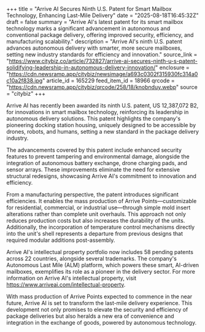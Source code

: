 +++
title = "Arrive AI Secures Ninth U.S. Patent for Smart Mailbox Technology, Enhancing Last-Mile Delivery"
date = "2025-08-18T16:45:32Z"
draft = false
summary = "Arrive AI's latest patent for its smart mailbox technology marks a significant advancement in autonomous and conventional package delivery, offering improved security, efficiency, and manufacturing scalability."
description = "Arrive AI's ninth U.S. patent advances autonomous delivery with smarter, more secure mailboxes, setting new industry standards for efficiency and innovation."
source_link = "https://www.citybiz.co/article/732827/arrive-ai-secures-ninth-u-s-patent-solidifying-leadership-in-autonomous-delivery-innovation/"
enclosure = "https://cdn.newsramp.app/citybiz/newsimage/a693c0302f315930fc314a0c10a2f838.jpg"
article_id = 165229
feed_item_id = 18966
qrcode = "https://cdn.newsramp.app/citybiz/qrcode/258/18/knobnduy.webp"
source = "citybiz"
+++

<p>Arrive AI has recently been awarded its ninth U.S. patent, US 12,387,072 B2, for innovations in smart mailbox technology, reinforcing its leadership in autonomous delivery solutions. This patent highlights the company's pioneering docking station housing, uniquely designed to be accessible by drones, robots, and humans, setting a new standard in the package delivery industry.</p><p>The advancements covered by this patent include enhanced security features to prevent tampering and environmental damage, alongside the integration of autonomous battery exchange, drone charging pads, and sensor arrays. These improvements eliminate the need for extensive structural redesigns, showcasing Arrive AI's commitment to innovation and efficiency.</p><p>From a manufacturing perspective, the patent introduces significant efficiencies. It enables the mass production of Arrive Points—customizable for residential, commercial, or industrial use—through simple mold insert alterations rather than complete unit overhauls. This approach not only reduces production costs but also increases the durability of the units. Additionally, the incorporation of temperature control mechanisms directly into the unit's shell represents a departure from previous designs that required modular additions post-assembly.</p><p>Arrive AI's intellectual property portfolio now includes 58 pending patents across 22 countries, alongside several trademarks. The company's Autonomous Last Mile (ALM) platform, which powers these smart, AI-driven mailboxes, exemplifies its role as a pioneer in the delivery sector. For more information on Arrive AI's intellectual property, visit <a href='https://www.arriveai.com/intellectual-property' rel='nofollow' target='_blank'>https://www.arriveai.com/intellectual-property</a>.</p><p>With mass production of Arrive Points expected to commence in the near future, Arrive AI is set to transform the last-mile delivery experience. This development not only promises to elevate the security and efficiency of package deliveries but also heralds a new era of convenience and integration in the exchange of goods, powered by autonomous technology.</p>